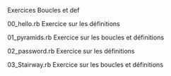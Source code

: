 Exercices Boucles et def
 
 00_hello.rb
 Exercice sur les définitions
 
 01_pyramids.rb
 Exercice sur les boucles et définitions
 
 02_password.rb
 Exercice sur les définitions
 
 03_Stairway.rb
 Exercice sur les boucles et définitions
